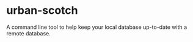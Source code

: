 # urban-scotch

A command line tool to help keep your local database up-to-date with a remote database.
